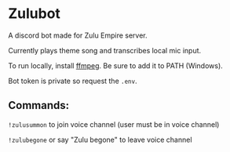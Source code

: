 # Zulubot

A discord bot made for Zulu Empire server. 

Currently plays theme song and transcribes local mic input.

To run locally, install [ffmpeg](https://www.ffmpeg.org/download.html). Be sure to add it to PATH (Windows).

Bot token is private so request the ```.env```.

## Commands:

```!zulusummon``` to join voice channel (user must be in voice channel)

```!zulubegone``` or say "Zulu begone" to leave voice channel
